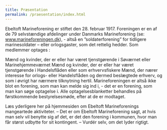 ```yaml
---
title: Præsentation
permalink: /praesentation/index.html
---
```

Ebeltoft Marineforening er stiftet den 28. februar 1917. Foreningen er en af de 79 selvstændige afdelinger under Danmarks Marineforening (se: www.marineforeningen.dk), - altså en ”soldaterforening” for tidligere marinesoldater – eller orlogsgaster, som det rettelig hedder. Som medlemmer optages :

Mænd og kvinder, der er eller har været tjenstgørende i Søværnet eller Marinehjemmeværnet
Mænd og kvinder, der er eller har været tjenstgørende i Handelsflåden eller som erhvervsfiskere
Mænd, der nærer interesse for orlogs- eller Handelsflåden og dermed beslægtede erhverv, og som i øvrigt har nærmere tilknytning hertil.
Marineforeningen er altså ikke blot en forening, som man kan melde sig ind i, - det er en forening, som man kan søge optagelse i. Alle optagelsesblanketter behandles på førstkommende bestyrelsesmøde, efter at de er modtaget.



Læs yderligere her på hjemmesiden om Ebeltoft Marineforenings mangeartede aktiviteter. – Det er om Ebeltoft Marineforening sagt, at hvis man selv vil benytte sig af det, er det den forening i kommunen, hvor man får størst udbytte for sit kontingent. – Vurdér selv, om det lyder rigtigt.
